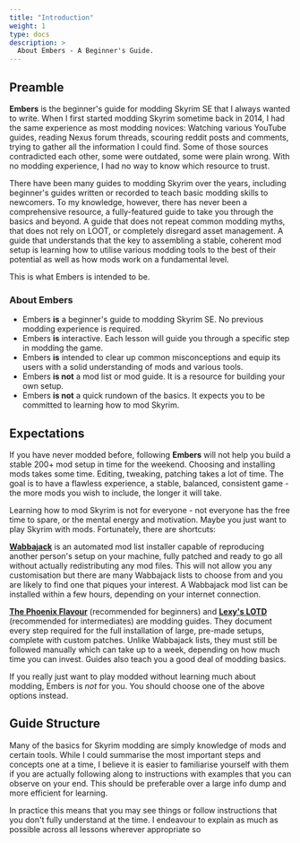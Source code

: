 ```yaml
---
title: "Introduction"
weight: 1
type: docs
description: >
  About Embers - A Beginner's Guide.
---
```


## Preamble

**Embers** is the beginner's guide for modding Skyrim SE that I always wanted to write. When I first started modding Skyrim sometime back in 2014, I had the same experience as most modding novices: Watching various YouTube guides, reading Nexus forum threads, scouring reddit posts and comments, trying to gather all the information I could find. Some of those sources contradicted each other, some were outdated, some were plain wrong. With no modding experience, I had no way to know which resource to trust.

There have been many guides to modding Skyrim over the years, including beginner's guides written or recorded to teach basic modding skills to newcomers. To my knowledge, however, there has never been a comprehensive resource, a fully-featured guide to take you through the basics and beyond. A guide that does not repeat common modding myths, that does not rely on LOOT, or completely disregard asset management. A guide that understands that the key to assembling a stable, coherent mod setup is learning how to utilise various modding tools to the best of their potential as well as how mods work on a fundamental level.

This is what Embers is intended to be.

### About Embers

- Embers **is** a beginner's guide to modding Skyrim SE. No previous modding experience is required.
- Embers **is** interactive. Each lesson will guide you through a specific step in modding the game.
- Embers **is** intended to clear up common misconceptions and equip its users with a solid understanding of mods and various tools. 
- Embers **is not** a mod list or mod guide. It is a resource for building your own setup.
- Embers **is not** a quick rundown of the basics. It expects you to be committed to learning how to mod Skyrim.

## Expectations

If you have never modded before, following **Embers** will not help you build a stable 200+ mod setup in time for the weekend. Choosing and installing mods takes some time. Editing, tweaking, patching takes a lot of time. The goal is to have a flawless experience, a stable, balanced, consistent game - the more mods you wish to include, the longer it will take.

Learning how to mod Skyrim is not for everyone - not everyone has the free time to spare, or the mental energy and motivation. Maybe you just want to play Skyrim with mods. Fortunately, there are shortcuts:

[**Wabbajack**](https://www.wabbajack.org/#/) is an automated mod list installer capable of reproducing another person's setup on your machine, fully patched and ready to go all without actually redistributing any mod files. This will not allow you any customisation but there are many Wabbajack lists to choose from and you are likely to find one that piques your interest. A Wabbajack mod list can be installed within a few hours, depending on your internet connection.

[**The Phoenix Flavour**](/tpf/) (recommended for beginners) and [**Lexy's LOTD**](https://lexyslotd.com/) (recommended for intermediates) are modding guides. They document every step required for the full installation of large, pre-made setups, complete with custom patches. Unlike Wabbajack lists, they must still be followed manually which can take up to a week, depending on how much time you can invest. Guides also teach you a good deal of modding basics.

If you really just want to play modded without learning much about modding, Embers is *not* for you. You should choose one of the above options instead.

## Guide Structure

Many of the basics for Skyrim modding are simply knowledge of mods and certain tools. While I could summarise the most important steps and concepts one at a time, I believe it is easier to familiarise yourself with them if you are actually following along to instructions with examples that you can observe on your end. This should be preferable over a large info dump and more efficient for learning.

In practice this means that you may see things or follow instructions that you don't fully understand at the time. I endeavour to explain as much as possible across all lessons wherever appropriate so 